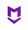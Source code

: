 

![alt text](https://github.com/adam-p/markdown-here/raw/master/src/common/images/icon48.png "Logo Title Text 1")
